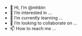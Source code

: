 - 👋 Hi, I’m @mhbtn
- 👀 I’m interested in ...
- 🌱 I’m currently learning ...
- 💞️ I’m looking to collaborate on ...
- 📫 How to reach me ...

<!---
mhbtn/mhbtn is a ✨ special ✨ repository because its `README.md` (this file) appears on your GitHub profile.
You can click the Preview link to take a look at your changes.
--->
